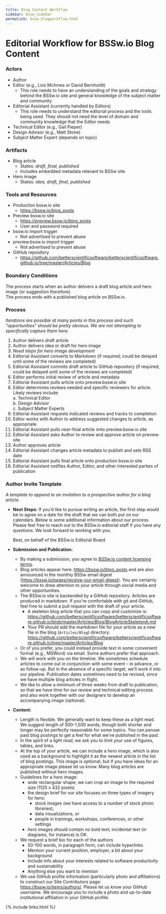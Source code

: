 ```yaml
---
title: Blog Content Workflow
sidebar: bssw_sidebar
permalink: bssw_blogworkflow.html
---
```


# Editorial Workflow for BSSw.io Blog Content

### Actors
  * Author
  * Editor (e.g., Lois McInnes or David Bernholdt)
    * This role needs to have an understanding of the goals and strategy behind the BSSw.io site and general knowledge of the subject matter and community
  * Editorial Assistant (currently handled by Editors)
    * This role needs to understand the editorial process and the tools being used.  They should not need the level of domain and community knowledge that the Editor needs
  * Technical Editor (e.g., Gail Pieper)
  * Design Advisor (e.g., Matt Stone)
  * Subject Matter Expert (depends on topic)

### Artifacts
  * Blog article
    * States: *draft, final, published*
    * Includes embedded metadata relevant to BSSw site
  * Hero image
    * States: *idea, draft, final, published*

### Tools and Resources
  * Production bssw.io site
    * https://bssw.io/blog_posts
  * Preview bssw.io site
    * https://preview.bssw.io/blog_posts
    * User and password required
  * bssw.io import trigger
    * Not advertised to prevent abuse
  * preview.bssw.io import trigger
    * Not advertised to prevent abuse
  * GitHub repository
    * https://github.com/betterscientificsoftware/betterscientificsoftware.github.io/tree/master/Articles/Blog

### Boundary Conditions
The process starts when an author delivers a draft blog article and hero image (or suggestion therefore).
<br>The process ends with a published blog article on BSSw.io.

### Process
*Iterations are possible at many points in this process and such “opportunities” should be pretty obvious.  We are not attempting to specifically capture them here.*

1. Author delivers draft article
2. Author delivers idea or draft for hero image 
3. *Need steps for hero image development* 
4. Editorial Assistant converts to Markdown (if required; could be delayed until some of the reviews are completed)
5. Editorial Assistant commits draft article to GitHub repository (if required; could be delayed until some of the reviews are completed)
6. Editor performs initial review of article and metadata
7. Editorial Assistant pulls article onto preview.bssw.io site
8. Editor determines reviews needed and specific reviewers for article. Likely reviews include:
  <br>a. Technical Editor
  <br>b. Design Advisor
  <br>c. Subject Matter Experts
9. Editorial Assistant requests indicated reviews and tracks to completion
10. Editor works with Author to address suggested changes to article, as appropriate
11. Editorial Assistant pulls near-final article onto preview.bssw.io site
12. Editorial Assistant asks Author to review and approve article on preview site
13. Author approves article
14. Editorial Assistant changes article metadata to publish and sets RSS date
15. Editorial Assistant pulls final article onto production bssw.io site
16. Editorial Assistant notifies Author, Editor, and other interested parties of publication

### Author Invite Template

*A template to append to an invitation to a prospective author for a blog article.*

* **Next Steps:**
  If you’d like to pursue writing an article, the first step would be to agree on a date for the draft that we can both put on our calendars.
  Below is some additional information about our process.
  Please feel free to reach out to the BSSw.io editorial staff if you have any questions.
  We look forward to working with you.

  Best, on behalf of the BSSw.io Editorial Board

* **Submission and Publication:**
  * By making a submission, you agree to [BSSw.io content licensing terms](https://github.com/betterscientificsoftware/bssw.io/blob/main/TERMS.md).
  * Blog articles appear here: <https://bssw.io/blog_posts> and are also announced in the monthly BSSw email digest (<https://bssw.io/pages/receive-our-email-digest>).
    You are certainly welcome to draw attention to your article through social media and other opportunities.
  * The BSSw.io site is backended by a GitHub repository.
    Articles are produced in markdown.
    If you're comfortable with git and GitHub, feel free to submit a pull request with the draft of your article.
      - A skeleton blog article that you can copy and customize is: <https://github.com/betterscientificsoftware/betterscientificsoftware.github.io/blob/master/Articles/Blog/BlogArticleSkeletonA.md>
      - Your PR should add the markdown file for your article as a new file in the blog (`Articles/Blog`) directory:  <https://github.com/betterscientificsoftware/betterscientificsoftware.github.io/tree/master/Articles/Blog>
  * Or of you prefer, you could instead provide text in some convenient format (e.g., MSWord) via email.
    Some authors prefer that approach.
  * We will work with you on the timeline.
    We sometimes schedule articles to come out in conjunction with some event – in advance, or as follow-up.
    But in the absence of a specific target, we’ll work it into our pipeline.
    Publication dates sometimes need to be revised, since we have multiple blog articles in flight.
  * We like to allow a minimum of three weeks from draft to publication, so that we have time for our review and technical editing process and also work together with our designers to develop an accompanying image (optional).

* **Content:**
  * Length is flexible.
    We generally want to keep these as a light read.
    We suggest length of 500-1,500 words, though both shorter and longer may be perfectly reasonable for some topics.
    You can peruse past blog postings to get a feel for what we’ve published in the past.
  * In the spirit of a *light read*, we ask you to limit your use of figures, tables, and links.
  * At the top of your article, we can include a *hero* image, which is also used as a background to highlight it as the newest article in the list of blog postings.
    This image is *optional*, but if you have ideas for an appropriate image please let us know.
    Many blog articles are published without hero images.
  * Guidelines for a *hero* image:
    - wide rectangular shape; we can crop an image to the required size (1125 x 432 pixels)
    - the design brief for our site focuses on three types of imagery for hero:
      - stock images (we have access to a number of stock photo libraries),
      - data visualizations, or
      - people in trainings, workshops, conferences, or other settings
    - *hero* images should contain no bold text; incidental text (in diagrams, for instance) is OK.
  * We request a brief bio for each of the authors
    - 50-100 words, in paragraph form, can include hyperlinks
    - Mention your current position, employer, a bit about your background
    - Include info about your interests related to software productivity and sustainability
    - Anything else you want to mention
  * We use GitHub profile information (particularly photo and affiliations) to construct our Site Contributors page: <https://bssw.io/items/authors/>.
    Please let us know your GitHub username.
    We encourage you to include a photo and up-to-date institutional affiliation in your GitHub profile.

{% include links.html %}
